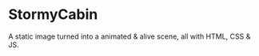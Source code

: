 # StormyCabin
A static image turned into a animated &amp; alive scene, all with HTML, CSS &amp; JS.
